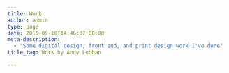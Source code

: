 ```yaml
---
title: Work
author: admin
type: page
date: 2015-09-10T14:46:07+00:00
meta-description:
  - "Some digital design, front end, and print design work I've done"
title_tag: Work by Andy Lobban

---
```

